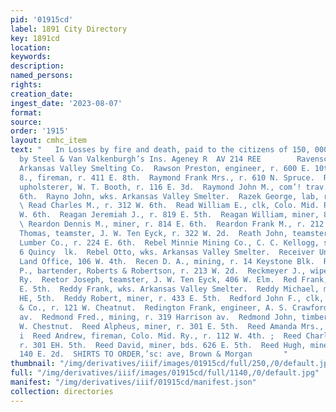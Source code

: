 ```yaml
---
pid: '01915cd'
label: 1891 City Directory
key: 1891cd
location: 
keywords: 
description: 
named_persons: 
rights: 
creation_date: 
ingest_date: '2023-08-07'
format: 
source: 
order: '1915'
layout: cmhc_item
text: "   In Losses by fire and death, paid to the citizens of 150, 000 Leadville
  by Steel & Van Valkenburgh’s Ins. Ageney R  AV 214 REE        Ravenscroft S., lab,
  Arkansas Valley Smelting Co.  Rawson Preston, engineer, r. 600 E. 10th.  Ray Robert
  8., fireman, r. 411 E. 8th.  Raymond Frank Mrs., r. 610 N. Spruce.  Raymond George,
  upholsterer, W. T. Booth, r. 116 E. 3d.  Raymond John M., com’! trav. r. 500 W.
  6th.  Rayno John, wks. Arkansas Valley Smelter.  Razek George, lab, r. 211 W. Front.
  \ Read Charles M., r. 312 W. 6th.  Read William E., clk, Colo. Mid. Ry., r. 312
  W. 6th.  Reagan Jeremiah J., r. 819 E. 5th.  Reagan William, miner, 804 E. 6th.
  \ Reardon Dennis M., miner, r. 814 E. 6th.  Reardon Frank M., r. 212 E. 9th.  Reardon
  Thomas, teamster, J. W. Ten Eyck, r. 322 W. 2d.  Reath John, teamster, Williams
  Lumber Co., r. 224 E. 6th.  Rebel Minnie Mining Co., C. C. Kellogg, sec’y, office
  6 Quincy  lk.  Rebel Otto, wks. Arkansas Valley Smelter.  Receiver United States
  Land Office, 106 W. 4th.  Recen D. A., mining, r. 14 Keystone Blk.  Records William
  P., bartender, Roberts & Robertson, r. 213 W. 2d.  Reckmeyer J., wiper, Colo. Mid.
  Ry.  Reetor Joseph, teamster, J. W. Ten Eyck, 406 W. Elm.  Red Frank, miner, bds..320
  E. 5th.  Reddy Frank, wks. Arkansas Valley Smelter.  Reddy Michael, miner, r. 483
  HE, 5th.  Reddy Robert, miner, r. 433 E. 5th.  Redford John F., clk, Louis W. Sweitzer
  & Co., r. 121 W. Cheatnut.  Redington Frank, engineer, A. S. Crawford, r.601 Harrison
  av.  Redmond Fred., mining, r. 319 Harrison av.  Redmond John, timberman, r. 707
  W. Chestnut.  Reed Alpheus, miner, r. 301 E. 5th.  Reed Amanda Mrs., r. 201 W. Chestnut.
  i  Reed Andrew, fireman, Colo. Mid. Ry., r. 112 W. 4th. ;  Reed Charles, teamster,
  r. 301 EH. 5th.  Reed David, miner, bds. 626 E. 5th.  Reed Hugh, miner, r. rear
  140 E. 2d.  SHIRTS TO ORDER,’sc: ave, Brown & Morgan       "
thumbnail: "/img/derivatives/iiif/images/01915cd/full/250,/0/default.jpg"
full: "/img/derivatives/iiif/images/01915cd/full/1140,/0/default.jpg"
manifest: "/img/derivatives/iiif/01915cd/manifest.json"
collection: directories
---
```

